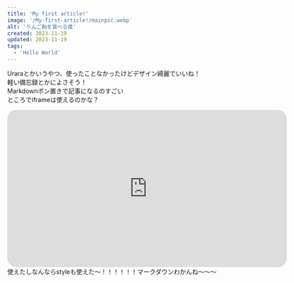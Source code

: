```yaml
---
title: 'My first article!'
image: '/My-first-article!/mainpic.webp'
alt: 'りんご飴を食べる僕'
created: 2023-11-19
updated: 2023-11-19
tags:
  - 'Hello World'
---
```

Uraraとかいうやつ、使ったことなかったけどデザイン綺麗でいいね！<br>
軽い備忘録とかによさそう！<br>
Markdownポン置きで記事になるのすごい<br>
ところでiframeは使えるのかな？<br>
<style>
.div-round {
	overflow: hidden;
	position: relative;
	z-index: 10;
	-webkit-border-radius: 20px;
	border-radius: 20px;
}

.div-round::before {
	display: block;
	content: "";
}

.iframe-round {
	position: absolute;
	top: 0;
	left: 0;
	right: 0;
	bottom: 0;
	z-index: 10;
	width: 100%;
	height: 100%;
	border: 0;
	-webkit-border-radius: 20px;
	border-radius: 20px;
}
</style>

<div class="div-round" style="width: 640px; height: 360px;">
    <iframe class="iframe-round" allow="autoplay; encrypted-media; fullscreen" src="https://www.youtube.com/embed/s0NME1GfbIc?si=onim_53PZJy0RcYc"></iframe>
</div>
使えたしなんならstyleも使えた〜！！！！！！マークダウンわかんね〜〜〜